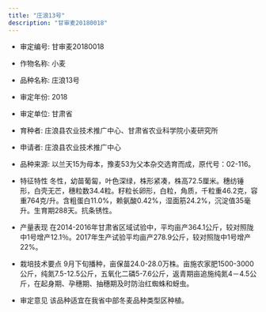 ```yaml
---
title: "庄浪13号"
description: "甘审麦20180018"
---
```

* 审定编号:  甘审麦20180018

*  作物名称:  小麦

*  品种名称:  庄浪13号

*  审定年份:  2018

*  审定单位:  甘肃省

* 育种者:  庄浪县农业技术推广中心、甘肃省农业科学院小麦研究所

*  申请者:  庄浪县农业技术推广中心

*  品种来源:  以兰天15为母本，豫麦53为父本杂交选育而成，原代号：02-116。

*  特征特性
冬性，幼苗葡匐，叶色深绿，株形紧凑，株高72.5厘米。穗纺锤形，白壳无芒，穗粒数34.4粒。籽粒长卵形，白粒，角质，千粒重46.2克，容重764克/升。含粗蛋白11.0%，赖氨酸0.42%，湿面筋24.2%，沉淀值35毫升。生育期288天。抗条锈性。 

*  产量表现
在2014-2016年甘肃省区域试验中，平均亩产364.1公斤，较对照陇中1号增产12.1％。2017年生产试验平均亩产278.9公斤，较对照陇中1号增产22%。

*  栽培技术要点
9月下旬播种，亩保苗24.0-28.0万株。亩施农家肥1500-3000公斤，纯氮7.5-12.5公斤，五氧化二磷5-7.6公斤，返青期亩追施纯氮4－4.5公斤，在起身期、孕穗期、抽穗期及时防治红蜘蛛和蚜虫。

*  审定意见
该品种适宜在我省中部冬麦品种类型区种植。
